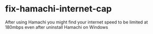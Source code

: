 # fix-hamachi-internet-cap
After using Hamachi you might find your internet speed to be limited at 180mbps even after uninstall Hamachi on Windows

